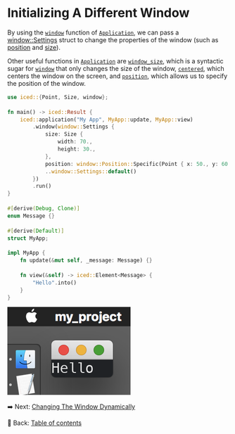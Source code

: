 # Initializing A Different Window

By using the [`window`](https://docs.rs/iced/0.13.1/iced/application/struct.Application.html#method.window) function of [`Application`](https://docs.rs/iced/0.13.1/iced/application/struct.Application.html), we can pass a [window::Settings](https://docs.rs/iced/0.13.1/iced/window/settings/struct.Settings.html) struct to change the properties of the window (such as [position](https://docs.rs/iced/0.13.1/iced/window/settings/struct.Settings.html#structfield.position) and [size](https://docs.rs/iced/0.13.1/iced/window/settings/struct.Settings.html#structfield.size)).

Other useful functions in [`Application`](https://docs.rs/iced/0.13.1/iced/application/struct.Application.html) are [`window_size`](https://docs.rs/iced/0.13.1/iced/application/struct.Application.html#method.window_size), which is a syntactic sugar for [`window`](https://docs.rs/iced/0.13.1/iced/application/struct.Application.html#method.window) that only changes the size of the window, [`centered`](https://docs.rs/iced/0.13.1/iced/application/struct.Application.html#method.centered), which centers the window on the screen, and [`position`](https://docs.rs/iced/0.13.1/iced/application/struct.Application.html#method.position), which allows us to specify the position of the window.

```rust
use iced::{Point, Size, window};

fn main() -> iced::Result {
    iced::application("My App", MyApp::update, MyApp::view)
        .window(window::Settings {
            size: Size {
                width: 70.,
                height: 30.,
            },
            position: window::Position::Specific(Point { x: 50., y: 60. }),
            ..window::Settings::default()
        })
        .run()
}

#[derive(Debug, Clone)]
enum Message {}

#[derive(Default)]
struct MyApp;

impl MyApp {
    fn update(&mut self, _message: Message) {}

    fn view(&self) -> iced::Element<Message> {
        "Hello".into()
    }
}
```

![Customizing The Window On Launch](./pic/customizing_the_window_on_launch.png)

:arrow_right:  Next: [Changing The Window Dynamically](./changing_the_window_dynamically.md)

:blue_book: Back: [Table of contents](./../README.md)
